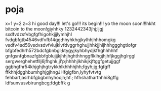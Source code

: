 # poja
x=1
y=2
z=3
hi
good day!!!
let's go!!!
its begin!!!
yo the moon soon!!!hkht
bitcoin to the moon!gjyhhky
1232442343jhj;ljgj
sxdfvdzsfvbgfgfhigohkjjjlymhjhl
fvdgbfgtb4546vdfvfb14gg;hhyhkhgjkylhhjhhhomgkg
vsdfv4sd56vsdvsdvfvlujklvfdvggrhghujjhhkjjhljhhhggghgtlofgr
bfgbfedhrh572bdcfgbnbgl;ktygyjkyhbhydjkfhghhhhhf
 gnfgsnfgbnazfgbbfgblujjjkjhhjhghthhnggflklhgjhjhfjkggjhglrggl
sergwerghehetfllj6jfhghk,jl'p;hhhhjlkhikjkjftggfgetujjggf
ggbhgfhr54khjghjhgtrykkhlkhhhhjhh;fgyh;jg;fgfgff
ffkhhjdgghbumhghjgjhngJHfgigfbn,lyhyfvtvtg
fehbartjasrhbfgbgbnhyhoojh;hf.;
hfhshatharthhhi8gffg
ldfsunvusvbirungbcg;fdgbffk
g

